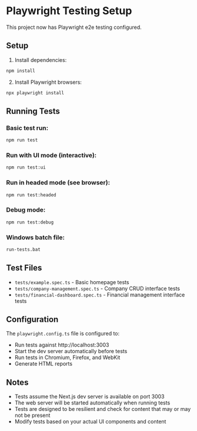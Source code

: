 # Playwright Testing Setup

This project now has Playwright e2e testing configured.

## Setup

1. Install dependencies:
```bash
npm install
```

2. Install Playwright browsers:
```bash
npx playwright install
```

## Running Tests

### Basic test run:
```bash
npm run test
```

### Run with UI mode (interactive):
```bash
npm run test:ui
```

### Run in headed mode (see browser):
```bash
npm run test:headed
```

### Debug mode:
```bash
npm run test:debug
```

### Windows batch file:
```bash
run-tests.bat
```

## Test Files

- `tests/example.spec.ts` - Basic homepage tests
- `tests/company-management.spec.ts` - Company CRUD interface tests
- `tests/financial-dashboard.spec.ts` - Financial management interface tests

## Configuration

The `playwright.config.ts` file is configured to:
- Run tests against http://localhost:3003
- Start the dev server automatically before tests
- Run tests in Chromium, Firefox, and WebKit
- Generate HTML reports

## Notes

- Tests assume the Next.js dev server is available on port 3003
- The web server will be started automatically when running tests
- Tests are designed to be resilient and check for content that may or may not be present
- Modify tests based on your actual UI components and content
